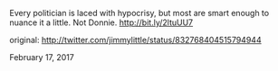 Every politician is laced with hypocrisy, but most are smart enough to nuance it a little.  Not Donnie. http://bit.ly/2ltuUU7 

original: http://twitter.com/jimmylittle/status/832768404515794944 

February 17, 2017